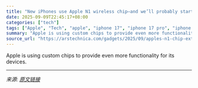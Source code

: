 ```yaml
---
title: "New iPhones use Apple N1 wireless chip—and we’ll probably start seeing it everywhere"
date: 2025-09-09T22:45:17+08:00
categories: ["tech"]
tags: ["Apple", "Tech", "apple", "iphone 17", "iphone 17 pro", "iphone air"]
summary: "Apple is using custom chips to provide even more functionality for its devices."
source_url: "https://arstechnica.com/gadgets/2025/09/apples-n1-chip-extends-its-custom-silicon-into-wi-fi-bluetooth-and-thread/"
---
```


Apple is using custom chips to provide even more functionality for its devices.

---

*来源: [原文链接](https://arstechnica.com/gadgets/2025/09/apples-n1-chip-extends-its-custom-silicon-into-wi-fi-bluetooth-and-thread/)*
